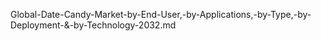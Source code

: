 Global-Date-Candy-Market-by-End-User,-by-Applications,-by-Type,-by-Deployment-&-by-Technology-2032.md
